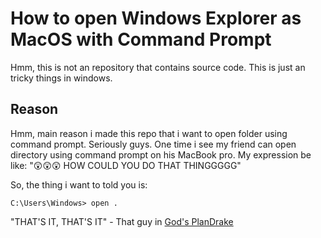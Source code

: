 # How to open Windows Explorer as MacOS with Command Prompt

Hmm, this is not an repository that contains source code. This is just an tricky things in windows.

## Reason
Hmm, main reason i made this repo that i want to open folder using command prompt. Seriously guys.
One time i see my friend can open directory using command prompt on his MacBook pro. My expression be like: "😲😲😲 HOW COULD YOU DO THAT THINGGGGG"

So, the thing i want to told you is:

    C:\Users\Windows> open .

"THAT'S IT, THAT'S IT" - That guy in [God's PlanDrake](https://youtu.be/xpVfcZ0ZcFM?t=32s)
